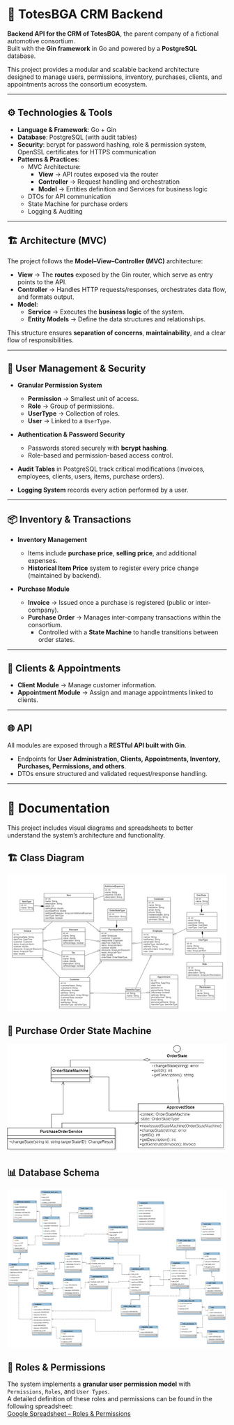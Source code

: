 # 🚗 TotesBGA CRM Backend  

**Backend API for the CRM of TotesBGA**, the parent company of a fictional automotive consortium.  
Built with the **Gin framework** in Go and powered by a **PostgreSQL** database.  

This project provides a modular and scalable backend architecture designed to manage users, permissions, inventory, purchases, clients, and appointments across the consortium ecosystem.  


---

## ⚙️ Technologies & Tools  

- **Language & Framework**: Go + Gin  
- **Database**: PostgreSQL (with audit tables)  
- **Security**: bcrypt for password hashing, role & permission system, OpenSSL certificates for HTTPS communication  
- **Patterns & Practices**:  
  - MVC Architecture:  
    - **View** → API routes exposed via the router  
    - **Controller** → Request handling and orchestration  
    - **Model** → Entities definition and Services for business logic  
  - DTOs for API communication  
  - State Machine for purchase orders  
  - Logging & Auditing  

---

## 🏗️ Architecture (MVC)  

The project follows the **Model–View–Controller (MVC)** architecture:  

- **View** → The **routes** exposed by the Gin router, which serve as entry points to the API.  
- **Controller** → Handles HTTP requests/responses, orchestrates data flow, and formats output.  
- **Model**:  
  - **Service** → Executes the **business logic** of the system.  
  - **Entity Models** → Define the data structures and relationships.  

This structure ensures **separation of concerns**, **maintainability**, and a clear flow of responsibilities.  

---

## 🔐 User Management & Security  

- **Granular Permission System**  
  - **Permission** → Smallest unit of access.  
  - **Role** → Group of permissions.  
  - **UserType** → Collection of roles.  
  - **User** → Linked to a `UserType`.  

- **Authentication & Password Security**  
  - Passwords stored securely with **bcrypt hashing**.  
  - Role-based and permission-based access control.  

- **Audit Tables** in PostgreSQL track critical modifications (invoices, employees, clients, users, items, purchase orders).  

- **Logging System** records every action performed by a user.  

---

## 📦 Inventory & Transactions  

- **Inventory Management**  
  - Items include **purchase price**, **selling price**, and additional expenses.  
  - **Historical Item Price** system to register every price change (maintained by backend).  

- **Purchase Module**  
  - **Invoice** → Issued once a purchase is registered (public or inter-company).  
  - **Purchase Order** → Manages inter-company transactions within the consortium.  
    - Controlled with a **State Machine** to handle transitions between order states.  

---

## 👥 Clients & Appointments  

- **Client Module** → Manage customer information.  
- **Appointment Module** → Assign and manage appointments linked to clients.  

---

## 🌐 API  

All modules are exposed through a **RESTful API built with Gin**.  
- Endpoints for **User Administration, Clients, Appointments, Inventory, Purchases, Permissions, and others**.  
- DTOs ensure structured and validated request/response handling.  

---

# 📘 Documentation  

This project includes visual diagrams and spreadsheets to better understand the system’s architecture and functionality.  


## 🏗️ Class Diagram  
![Class Diagram](docs/ClassDiagram1.png)  

## 🔄 Purchase Order State Machine  
![Purchase Order State Machine](docs/MachineState.png)  

## 📊 Database Schema  
![Database Schema](docs/bd.png)  


## 👥 Roles & Permissions  
The system implements a **granular user permission model** with `Permissions`, `Roles`, and `User Types`.  
A detailed definition of these roles and permissions can be found in the following spreadsheet:  
[Google Spreadsheet – Roles & Permissions](https://docs.google.com/spreadsheets/d/11m102lqUJTmU0siZoBioVnoCZNL1aB6UESGzQxuqE8w/edit?usp=sharing)


